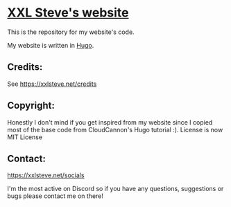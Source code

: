 # [XXL Steve's website](http://www.xxlsteve.net)

This is the repository for my website's code.

My website is written in [Hugo](https://gohugo.io).


## Credits:

See https://xxlsteve.net/credits


## Copyright:

Honestly I don't mind if you get inspired from my website since I copied most of the base code from CloudCannon's Hugo tutorial :). License is now MIT License


## Contact:

https://xxlsteve.net/socials

I'm the most active on Discord so if you have any questions, suggestions or bugs please contact me on there!